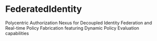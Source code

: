 # FederatedIdentity
Polycentric Authorization Nexus for Decoupled Identity Federation and Real-time Policy Fabrication featuring Dynamic Policy Evaluation capabilities
